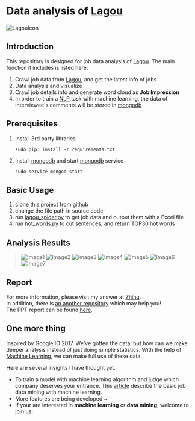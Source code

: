 # Data analysis of [Lagou](http://www.lagou.com/)
![LagouIcon](http://pstatic.lagou.com/www/static/common/widgets/header_c/modules/img/logo_d0915a9.png)

## Introduction
This repository is designed for job data analysis of [Lagou](http://www.lagou.com/). 
The main function it includes is listed here: 

1. Crawl job data from [Lagou](www.lagou.com), and get the latest info of jobs
2. Data analysis and visualize
3. Crawl job details info and generate word cloud as __Job Impression__
4. In order to train a [NLP](http://baike.baidu.com/item/nlp/25220#viewPageContent) task with machine learning, the data of interviewee's comments will be stored in [mongodb](https://docs.mongodb.com/) 

## Prerequisites
1. Install 3rd party libraries

       sudo pip3 install -r requirements.txt
2. Install [mongodb](https://docs.mongodb.com/) and start [mongodb](https://docs.mongodb.com/) service

       sudo service mongod start


## Basic Usage
1. clone this project from [github](https://github.com/EclipseXuLu/LagouJob.git)
2. change the file path in source code  
3. run [lagou_spider.py](spider/m_lagou_spider.py) to get job data and output them with a Excel file
4. run [hot_words.py](analysis/hot_words.py) to cut sentences, and return TOP30 hot words

## Analysis Results
> ![Image1](https://pic2.zhimg.com/a0c42bc6bd7c8743687ba50305c85821_b.jpg)
> ![Image2](https://pic3.zhimg.com/f89ca5a008f8ad84a1a2121888aa10c2_b.jpg)
> ![Image3](https://pic1.zhimg.com/85b930c6aff823a3b8ee73973d20f274_b.jpg)
> ![Image4](https://pic1.zhimg.com/v2-b5ef151109c8787a0a46efed111d3884_b.png)
> ![Image5](https://pic3.zhimg.com/v2-aae9b487a843b00298166b6335b061aa_b.png)
> ![Image6](https://pic3.zhimg.com/9c2e99674bcb59e0ff54ca0a3fbe4142_b.jpg)
> ![Image7](https://pic3.zhimg.com/6ea06ad7dd376f51e629635a69b09cba_b.jpg)

## Report
For more information, please visit my answer at [Zhihu](https://www.zhihu.com/question/36132174/answer/94392659).   
In addition, there is [an another repository](https://github.com/EclipseXuLu/JiaYuan.git) which may help you!   
The PPT report can be found [here](拉勾网数据分析.ppsm).

## One more thing
Inspired by Google IO 2017. We've gotten the data, but how can we make deeper analysis instead of just
doing simple statistics. With the help of [Machine Learning](http://baike.baidu.com/link?url=_k8D5Ip3KB8tF-ljDntsbyBEHbmY48S3j4Z58s01MszOeiutS22lr83k_UJRcOSKy1H88FqPcj9WXKiuF5Hy7c1O8NF57EQw43u5Jk1gdaUWhlEgfaAvL-QR5KEi171a),
we can make full use of these data. 

Here are several insights I have thought yet.
* To train a model with machine learning algorithm and judge which company deserves your entrance. This [article](https://zhuanlan.zhihu.com/p/27069063) describe the basic job data mining with machine learning.
* More features are being developed ~ 
* If your are interested in __machine learning__ or __data mining__, welcome to join us! 
